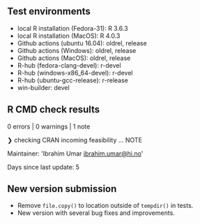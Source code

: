 ## Test environments
* local R installation (Fedora-31): R 3.6.3
* local R installation (MacOS): R 4.0.3
* Github actions (ubuntu 16.04): oldrel, release
* Github actions (Windows): oldrel, release
* Github actions (MacOS): oldrel, release
* R-hub (fedora-clang-devel): r-devel
* R-hub (windows-x86_64-devel): r-devel
* R-hub (ubuntu-gcc-release): r-release
* win-builder: devel

## R CMD check results

0 errors | 0 warnings | 1 note

❯ checking CRAN incoming feasibility ... NOTE

  Maintainer: 'Ibrahim Umar <ibrahim.umar@hi.no>'

  Days since last update: 5

## New version submission

* Remove `file.copy()` to location outside of `tempdir()` in tests.
* New version with several bug fixes and improvements.